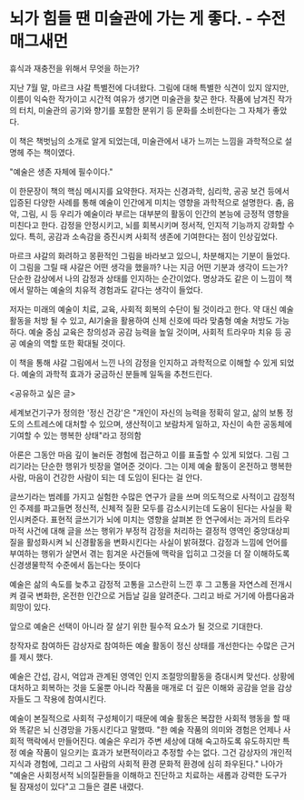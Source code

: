 # 뇌가 힘들 땐 미술관에 가는 게 좋다. - 수전 매그새먼

휴식과 재충전을 위해서 무엇을 하는가?

지난 7월 말, 마르크 샤갈 특별전에 다녀왔다. 
그림에 대해 특별한 식견이 있지 않지만, 이름이 익숙한 작가이고 시간적 여유가 생기면 미술관을 찾곤 한다. 
작품에 남겨진 작가의 터치, 미술관의 공기와 향기를 포함한 분위기 등 문화를 소비한다는 그 자체가 좋았다.  

이 책은 책벗님의 소개로 알게 되었는데, 미술관에서 내가 느끼는 느낌을 과학적으로 설명헤 주는 책이였다. 

"예술은 생존 자체에 필수이다."

이 한문장이 책의 핵심 메시지를 요약한다. 
저자는 신경과학, 심리학, 공공 보건 등에서 입증된 다양한 사례를 통해 예술이 인간에게 미치는 영향을 과학적으로 설명한다.
춤, 음악, 그림, 시 등 우리가 예술이라 부르는 대부분의 활동이 인간의 본능에 긍정적 영향을 미친다고 한다. 
감정을 안정시키고, 뇌를 회복시키며 정서적, 인지적 기능까지 강화할 수 있다. 특히, 공감과 소속감을 증진시켜 사회적 생존에 기여한다는 점이 인상깊었다. 

마르크 샤갈의 화려하고 몽환적인 그림을 바라보고 있으니, 차분해지는 기분이 들었다. 이 그림을 그릴 때 샤갈은 어떤 생각을 했을까? 나는 지금 어떤 기분과 생각이 드는가?
단순한 감상에서 나의 감정과 상태를 인지하는 순간이었다. 
명상과도 같은 이 느낌이 책에서 말하는 예술의 치유적 경험과도 같다는 생각이 들었다. 

저자는 미래의 예술이 치료, 교육, 사회적 회복의 수단이 될 것이라고 한다. 약 대신 예술활동을 처방 될 수 있고, AI기술을 활용하여 신체 신호에 따라 맞춤형 예술 처방도 가능하다.  예술 중심 교육은 창의성과 공감 능력을 높일 것이며, 사회적 트라우마 치유 등 공공 예술의 역할 또한 확대될 것이다.

이 책을 통해 샤갈 그림에서 느낀 나의 감정을 인지하고 과학적으로 이해할 수 있게 되었다. 예술의 과학적 효과가 궁금하신 분들께 일독을 추천드린다.

<공유하고 싶은 글>


세계보건기구가 정의한 '정신 건강'은 "개인이 자신의 능력을 정확히 알고, 삶의 보통 정도의 스트레스에 대처할 수 있으며, 생산적이고 보람차게 일하고, 자신이 속한 공동체에 기여할 수 있는 행복한 상태"라고 정의함


아론은 그동안 마음 깊이 눌러둔 경험에 접근하고 이를 표출할 수 있게 되었다. 그림 그리기라는 단순한 행위가 빗장을 열어준 것이다. 그는 이제 예술 활동이 온전하고 행복한 사람, 마음이 건강한 사람이 되는 데 도임이 된다는 걸 안다. 


글쓰기라는 범례를 가지고 실험한 수많은 연구가 글을 쓰며 의도적으로 사적이고 감정적인 주제를 파고들면 정신적, 신체적 질환 모두를 감소시키는데 도움이 된다는 사실을 확인시켜준다. 
표현적 글쓰기가 뇌에 미치는 영향을 살펴본 한 연구에서는 과거의 트라우마적 사건에 대해 글을 쓰는 행위가 부정적 감정을 처리하는 결정적 영역인 중앙대상피질을 활성화시켜 뇌 신경활동을 변화시킨다는 사실이 밝혀졌다. 감정과 느낌에 언어를 부여하는 행위가 살면서 겪는 힘겨운 사건들에 맥락을 입히고 그것을 더 잘 이해하도록 신경생물학적 수준에서 돕는다는 뜻이다


예술은 삶의 속도를 늦추고 감정적 고통을 고스란히 느낀 후 그 고통을 자연스레 전개시켜 결국 변화한, 온전한 인간으로 거듭날 길을 알려준다. 
그리고 바로 거기에 아름다움과 희망이 있다.


앞으로 예술은 선택이 아니라 잘 살기 위한 필수적 요소가 될 것으로 기대한다. 


창작자로 참여하든 감상자로 참여하든 예술 활동이 정신 상태를 개선한다는 수많은 근거를 제시 했다. 


예술은 간섭, 감시, 억압과 관계된 영역인 인지 조절망의활동을 증대시켜 맞선다. 상황에 대처하고 회복하는 것을 도울뿐 아니라 작품을 매개로 더 깊은 이해와 공감을 얻을 감상자들도 그 작용에 참여시킨다.


예술이 본질적으로 사회적 구성체이기 때문에 예술 활동은 복잡한 사회적 행동을 할 때와 똑같은 뇌 신경망을 가동시킨다고 말했따. 
"한 예술 작품의 의미와 경험은 언제나 사회적 맥락에서 만들어진다. 예술은 우리가 주변 세상에 대해 숙고하도록 유도하지만 특정 예술 작품이 일으키는 효과가 보편적이라고 추정할 수는 없다. 그건 감상자의 개인적 지식과 경험에, 그리고 그 사람의 사회적 환경 문화적 환경에 심히 좌우된다." 
나아가 "예술은 사회정서적 뇌의질환들을 이해하고 진단하고 치료하는 새롭과 강력한 도구가 될 잠재성이 있다"고 그들은 결론 내렸다. 
